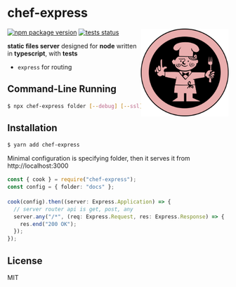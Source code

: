 # chef-express

<img style="max-width: 100%; float: right;" src="https://raw.githubusercontent.com/chef-js/core/main/chef.svg" alt="kisscc0" width="200" height="200" />

<a href="https://badge.fury.io/js/chef-express"><img src="https://badge.fury.io/js/chef-express.svg" alt="npm package version" /></a> <a href="https://circleci.com/gh/chef-js/express"><img src="https://circleci.com/gh/chef-js/express.svg?style=shield" alt="tests status" /></a>

**static files server** designed for **node** written in **typescript**, with **tests**

- `express` for routing

## Command-Line Running

```bash
$ npx chef-express folder [--debug] [--ssl] [--port 443] [--maxCacheSize 0]
```

## Installation

```bash
$ yarn add chef-express
```

Minimal configuration is specifying folder, then it serves it from http://localhost:3000

```ts
const { cook } = require("chef-express");
const config = { folder: "docs" };

cook(config).then((server: Express.Application) => {
  // server router api is get, post, any
  server.any("/*", (req: Express.Request, res: Express.Response) => {
    res.end("200 OK");
  });
});
```

## License

MIT
